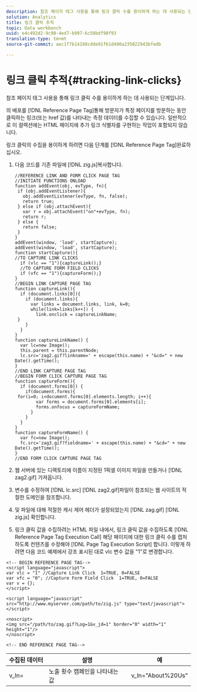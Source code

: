 ```yaml
---
description: 참조 페이지 태그 사용을 통해 링크 클릭 수를 용이하게 하는 데 사용되는 단계입니다.
solution: Analytics
title: 링크 클릭 추적
topic: Data workbench
uuid: e4c492d2-9c90-4ed7-b997-6c50bdf98f93
translation-type: tm+mt
source-git-commit: aec1f7b14198cdde91f61d490a235022943bfedb

---
```



# 링크 클릭 추적{#tracking-link-clicks}

참조 페이지 태그 사용을 통해 링크 클릭 수를 용이하게 하는 데 사용되는 단계입니다.

의 배포를 [!DNL Reference Page Tag]통해 방문자가 특정 페이지를 방문하는 동안 클릭하는 링크(또는 href 값)를 나타내는 측정 데이터를 수집할 수 있습니다. 일반적으로 이 컬렉션에는 HTML 페이지에 추가 링크 식별자를 구현하는 작업이 포함되지 않습니다.

링크 클릭의 수집을 용이하게 하려면 다음 단계를 [!DNL Reference Page Tag]완료하십시오.

1. 다음 코드를 기존 파일에 [!DNL zig.js]복사합니다.

   ```
   //REFERENCE LINK AND FORM CLICK PAGE TAG 
   //INITIATE FUNCTIONS ONLOAD 
   function addEvent(obj, evType, fn){  
    if (obj.addEventListener){  
      obj.addEventListener(evType, fn, false);  
      return true;  
    } else if (obj.attachEvent){  
      var r = obj.attachEvent("on"+evType, fn);  
      return r;  
    } else {  
      return false;  
    }  
   } 
   addEvent(window, 'load', startCapture); 
   addEvent(window, 'load', startCapture); 
   function startCapture(){ 
   //TO CAPTURE LINK CLICKS 
     if (vlc == "1"){captureLink();} 
     //TO CAPTURE FORM FIELD CLICKS 
     if (vfc == "1"){captureForm();} 
   } 
   //BEGIN LINK CAPTURE PAGE TAG 
   function captureLink(){ 
     if (document.links[0]){ 
       if (document.links){ 
         var links = document.links, link, k=0; 
         while(link=links[k++]) { 
           link.onclick = captureLinkName; 
    } 
       } 
     } 
   } 
   function captureLinkName() { 
     var lc=new Image(); 
     this.parent = this.parentNode; 
     lc.src='zag2.gif?linkname=' + escape(this.name) + "&cd=" + new Date().getTime(); 
   } 
   //END LINK CAPTURE PAGE TAG 
   //BEGIN FORM CLICK CAPTURE PAGE TAG 
   function captureForm(){ 
     if (document.forms[0]) { 
       if(document.forms){ 
    for(i=0; i<document.forms[0].elements.length; i++){ 
           var forms = document.forms[0].elements[i]; 
           forms.onfocus = captureFormName; 
         } 
       } 
     } 
   } 
   function captureFormName() { 
     var fc=new Image(); 
     fc.src='zag3.gif?fieldname=' + escape(this.name) + "&cd=" + new Date().getTime(); 
   } 
   //END FORM CLICK CAPTURE PAGE TAG
   ```

1. 웹 서버에 있는 디렉토리에 이름이 지정된 1픽셀 이미지 파일을 만들거나 [!DNL zag2.gif] 가져옵니다.
1. 변수를 수정하여 [!DNL lc.src] [!DNL zag2.gif]파일이 참조되는 웹 사이트의 적절한 도메인을 참조합니다.

1. 및 파일에 대해 적절한 캐시 제어 헤더가 설정되었는지 [!DNL zag.gif] [!DNL zig.js] 확인합니다.

1. 링크 클릭 값을 수집하려는 HTML 파일 내에서, 링크 클릭 값을 수집하도록 [!DNL Reference Page Tag Execution Call] 해당 페이지에 대한 링크 클릭 수를 캡처하도록 컨텐츠를 수정해야 [!DNL Page Tag Execution Script] 합니다. 이렇게 하려면 다음 코드 예제에서 강조 표시된 대로 vlc 변수 값을 &quot;1&quot;로 변경합니다.

```
<!-- BEGIN REFERENCE PAGE TAG--> 
<script language="javascript"> 
var vlc = "1" //Capture Link Click  1=TRUE, 0=FALSE 
var vfc = "0"; //Capture Form Field Click  1=TRUE, 0=FALSE 
var v = {}; 
</script> 
 
<script language="javascript" src=”http://www.myserver.com/path/to/zig.js" type="text/javascript"></script> 
 
<noscript> 
<img src="/path/to/zag.gif?Log=1&v_jd=1" border="0" width="1" height="1"/> 
</noscript> 
 
<!-- END REFERENCE PAGE TAG-->
```

| 수집된 데이터 | 설명 | 예 |
|---|---|---|
| v_ln= | 노출 횟수 캠페인을 나타내는 값 | v_ln=&quot;About%20Us&quot; |

